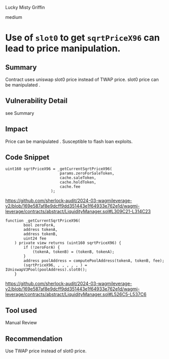 Lucky Misty Griffin

medium

# Use of `slot0` to get `sqrtPriceX96` can lead to price manipulation.

## Summary
Contract uses uniswap slot0 price instead of TWAP price. slot0 price can be manipulated .
## Vulnerability Detail
see Summary
## Impact
Price can be manipulated . Susceptible to flash loan exploits.
## Code Snippet
```solidity
uint160 sqrtPriceX96 = _getCurrentSqrtPriceX96(
                        params.zeroForSaleToken,
                        cache.saleToken,
                        cache.holdToken,
                        cache.fee
                    );
```

https://github.com/sherlock-audit/2024-03-wagmileverage-v2/blob/169e587af8e9dcff9dd351443e1f64933e762e1d/wagmi-leverage/contracts/abstract/LiquidityManager.sol#L309C21-L314C23

```solidity
function _getCurrentSqrtPriceX96(
        bool zeroForA,
        address tokenA,
        address tokenB,
        uint24 fee
    ) private view returns (uint160 sqrtPriceX96) {
        if (!zeroForA) {
            (tokenA, tokenB) = (tokenB, tokenA);
        }
        address poolAddress = computePoolAddress(tokenA, tokenB, fee);
        (sqrtPriceX96, , , , , , ) = IUniswapV3Pool(poolAddress).slot0();
    }
```
https://github.com/sherlock-audit/2024-03-wagmileverage-v2/blob/169e587af8e9dcff9dd351443e1f64933e762e1d/wagmi-leverage/contracts/abstract/LiquidityManager.sol#L526C5-L537C6
## Tool used

Manual Review

## Recommendation
Use TWAP price instead of slot0 price.